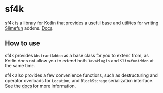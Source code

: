# sf4k

sf4k is a library for Kotlin that provides a useful base and utilities for writing 
[Slimefun](https://github.com/Slimefun/Slimefun4) addons. [Docs](https://seggan.github.io/sf4k/).

## How to use

sf4k provides `AbstractAddon` as a base class for you to extend from, as Kotlin does not allow
you to extend both `JavaPlugin` and `SlimefunAddon` at the same time.

sf4k also provides a few convenience functions, such as destructuring and operator overloads for
`Location`, and `BlockStorage` serialization interface. See the [docs](https://seggan.github.io/sf4k/)
for more information.
